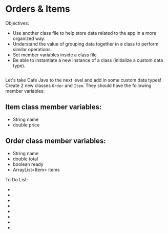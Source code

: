 <h1>Orders & Items</h1>

<p>Objectives:</p>
<ul>
    <li>Use another class file to help store data related to the app in a more organized way.</li>
    <li>Understand the value of grouping data together in a class to perform similar operations.</li>
    <li>Set member variables inside a class file</li>
    <li>Be able to instantiate a new instance of a class (initialize a custom data type).</li>
</ul>

<img src=""/>

<p>Let's take Cafe Java to the next level and add in some custom data types! Create 2 new classes <code>Order</code> and <code>Item</code>. They should have the following member variables:</p>

<h2>Item class member variables:</h2>

<ul>
    <li>String name</li>
    <li>double price</li>
</ul>

<h2>Order class member variables:</h2>

<ul>
    <li>String name</li>
    <li>double total</li>
    <li>boolean ready</li>
    <li>ArrayList&lt;Item&gt; items</li>
</ul>

<p></p>

<p></p>

<p></p>

<p></p>

<code></code>

<strong></strong>



<p>To Do List:</p>
<ul>
    <li></li>
    <li></li>
    <li></li>
    <li></li>
    <li></li>
    <li></li>
    <li></li>
    <li></li>
</ul>


